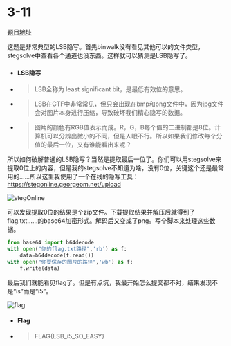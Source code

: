 # 3-11

[题目地址](https://adworld.xctf.org.cn/challenges/details?hash=a2bf7b8f-5348-4965-838f-4824b2b4d294_2)

这题是非常典型的LSB隐写。首先binwalk没有看见其他可以的文件类型，stegsolve中查看各个通道也没东西。这样就可以猜测是LSB隐写了。

- #### LSB隐写
- > LSB全称为 least significant bit，是最低有效位的意思。
- > LSB在CTF中非常常见，但只会出现在bmp和png文件中，因为jpg文件会对图片本身进行压缩，导致破坏我们精心隐写的数据。
- > 图片的颜色有RGB值表示而成。R，G，B每个值的二进制都是8位。计算机可以分辨出微小的不同，但是人眼不行。所以如果我们修改每个分值的最后一位，又有谁能看出来呢？

所以如何破解普通的LSB隐写？当然是提取最后一位了。你们可以用stegsolve来提取0位上的内容，但是我的stegsolve不知道为啥，没有0位，关键这个还是最常用的……所以这里我使用了一个在线的隐写工具：<https://stegonline.georgeom.net/upload>

![stegOnline](https://github.com/C0nstellati0n/NoobCTF/blob/main/%E6%94%BB%E9%98%B2%E4%B8%96%E7%95%8C/images/stegOnline.png)

可以发现提取0位的结果是个zip文件。下载提取结果并解压后就得到了flag.txt……的base64加密形式。解码后又变成了png。写个脚本来处理这些数据。

```python
from base64 import b64decode
with open("你的flag.txt路径",'rb') as f:
    data=b64decode(f.read())
with open("你要保存的图片的路径",'wb') as f:
    f.write(data)
```

最后我们就能看见flag了。但是有点坑，我最开始怎么提交都不对，结果发现不是“is”而是“i5”。

![flag](https://github.com/C0nstellati0n/NoobCTF/blob/main/%E6%94%BB%E9%98%B2%E4%B8%96%E7%95%8C/images/recoverFlag.png)

- #### Flag
- > FLAG{LSB_i5_SO_EASY}